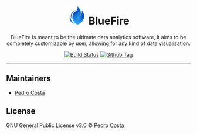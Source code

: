 <div align="center">

# <img src="./public/icons/blue-fire-512.png" alt="BlueFire" width="50"/> BlueFire

BlueFire is meant to be the ultimate data analytics software, it aims to be completely customizable by user, allowing for any kind of data visualization.
</div>

<div align="center">

[![Build Status][github-actions-status]][github-actions-url]
[![Github Tag][github-tag-image]][github-tag-url]

</div>

---

## Maintainers

- [Pedro Costa](https://github.com/pedroscosta)

## License

GNU General Public License v3.0 © [Pedro Costa](https://github.com/pedroscosta)

[github-actions-status]: https://github.com/pedroscosta/blue-fire/workflows/Test/badge.svg
[github-actions-url]: https://github.com/pedroscosta/blue-fire/actions
[github-tag-image]: https://img.shields.io/github/tag/pedroscosta/blue-fire.svg?label=version
[github-tag-url]: https://github.com/pedroscosta/blue-fire/releases/latest
